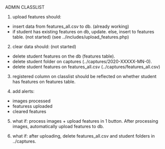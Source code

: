 ADMIN CLASSLIST

1. upload features should:

- insert data from features_all.csv to db. (already working)
- if student has existing features on db, update. else, insert to features table. (not started) (see ../includes/upload_features.php)

2. clear data should: (not started)

- delete student features on the db (features table).
- delete student folder on captures (../captures/2020-XXXXX-MN-0).
- delete student features on features_all.csv (../captures/features_all.csv)

3. registered column on classlist should be reflected on whether student has features on features table. 

4. add alerts:

- images processed
- featuress uploaded
- cleared features

5. what if: process images + upload features in 1 button. After processing images, automatically upload features to db.

6. what if: after uploading, delete features_all.csv and student folders in ../captures.
